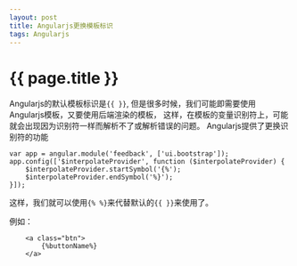 ```yaml
---
layout: post
title: Angularjs更换模板标识
tags: Angularjs
---
```

{{ page.title }}
================

Angularjs的默认模板标识是```{{ }}```, 但是很多时候，我们可能即需要使用Angularjs模板，又要使用后端渲染的模板，
这样，在模板的变量识别符上，可能就会出现因为识别符一样而解析不了或解析错误的问题。
Angularjs提供了更换识别符的功能

    var app = angular.module('feedback', ['ui.bootstrap']);
    app.config(['$interpolateProvider', function ($interpolateProvider) {
        $interpolateProvider.startSymbol('{%');
        $interpolateProvider.endSymbol('%}');
    }]);

这样，我们就可以使用```{% %}```来代替默认的```{{ }}```来使用了。

例如：
```
    <a class="btn">
        {%buttonName%}
    </a>
```
